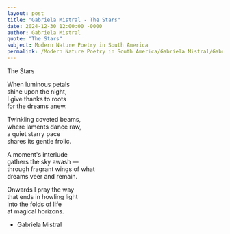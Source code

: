 ```yaml
---
layout: post
title: "Gabriela Mistral - The Stars"
date: 2024-12-30 12:00:00 -0000
author: Gabriela Mistral
quote: "The Stars"
subject: Modern Nature Poetry in South America
permalink: /Modern Nature Poetry in South America/Gabriela Mistral/Gabriela Mistral - The Stars
---
```


The Stars

When luminous petals  
shine upon the night,  
I give thanks to roots  
for the dreams anew.  

Twinkling coveted beams,  
where laments dance raw,  
a quiet starry pace  
shares its gentle frolic.  

A moment's interlude  
gathers the sky awash —  
through fragrant wings of what  
dreams veer and remain.  

Onwards I pray the way  
that ends in howling light  
into the folds of life  
at magical horizons.

- Gabriela Mistral
